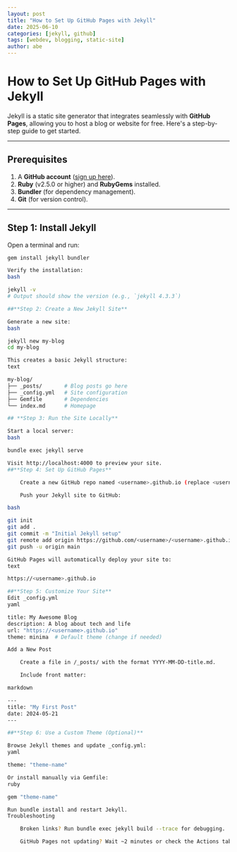 ```yaml
---
layout: post
title: "How to Set Up GitHub Pages with Jekyll"
date: 2025-06-10
categories: [jekyll, github]
tags: [webdev, blogging, static-site]
author: abe
---
```


# How to Set Up GitHub Pages with Jekyll

Jekyll is a static site generator that integrates seamlessly with **GitHub Pages**, allowing you to host a blog or website for free. Here's a step-by-step guide to get started.

---

## **Prerequisites**
1. A **GitHub account** ([sign up here](https://github.com/)).
2. **Ruby** (v2.5.0 or higher) and **RubyGems** installed.
3. **Bundler** (for dependency management).
4. **Git** (for version control).

---

## **Step 1: Install Jekyll**
Open a terminal and run:

```bash
gem install jekyll bundler

Verify the installation:
bash

jekyll -v
# Output should show the version (e.g., `jekyll 4.3.3`)

##**Step 2: Create a New Jekyll Site**

Generate a new site:
bash

jekyll new my-blog
cd my-blog

This creates a basic Jekyll structure:
text

my-blog/
├── _posts/       # Blog posts go here
├── _config.yml   # Site configuration
├── Gemfile       # Dependencies
└── index.md      # Homepage

## **Step 3: Run the Site Locally**

Start a local server:
bash

bundle exec jekyll serve

Visit http://localhost:4000 to preview your site.
##**Step 4: Set Up GitHub Pages**

    Create a new GitHub repo named <username>.github.io (replace <username> with your GitHub handle).

    Push your Jekyll site to GitHub:

bash

git init
git add .
git commit -m "Initial Jekyll setup"
git remote add origin https://github.com/<username>/<username>.github.io.git
git push -u origin main

GitHub Pages will automatically deploy your site to:
text

https://<username>.github.io

##**Step 5: Customize Your Site**
Edit _config.yml
yaml

title: My Awesome Blog
description: A blog about tech and life
url: "https://<username>.github.io"
theme: minima  # Default theme (change if needed)

Add a New Post

    Create a file in /_posts/ with the format YYYY-MM-DD-title.md.

    Include front matter:

markdown

---
title: "My First Post"
date: 2024-05-21
---

##**Step 6: Use a Custom Theme (Optional)**

Browse Jekyll themes and update _config.yml:
yaml

theme: "theme-name"

Or install manually via Gemfile:
ruby

gem "theme-name"

Run bundle install and restart Jekyll.
Troubleshooting

    Broken links? Run bundle exec jekyll build --trace for debugging.

    GitHub Pages not updating? Wait ~2 minutes or check the Actions tab in your repo.